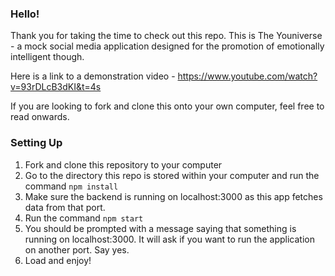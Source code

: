 ### Hello!
Thank you for taking the time to check out this repo. This is The Youniverse - a mock social media application designed for the promotion of emotionally intelligent though. 

Here is a link to a demonstration video - https://www.youtube.com/watch?v=93rDLcB3dKI&t=4s

If you are looking to fork and clone this onto your own computer, feel free to read onwards. 

### Setting Up 

1. Fork and clone this repository to your computer
2. Go to the directory this repo is stored within your computer and run the command `npm install`
3. Make sure the backend is running on localhost:3000 as this app fetches data from that port.
4. Run the command `npm start`
5. You should be prompted with a message saying that something is running on localhost:3000. It will ask if you want to run the application on another port. Say yes. 
6. Load and enjoy! 
